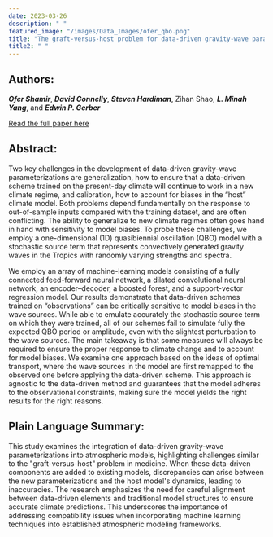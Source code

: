 ```yaml
---
date: 2023-03-26
description: " "
featured_image: "/images/Data_Images/ofer_qbo.png"
title: "The graft-versus-host problem for data-driven gravity-wave parameterizations in a one-dimensional quasibiennial oscillation model"
title2: " "
---
```

## Authors:
 ***Ofer Shamir***, ***David Connelly***, ***Steven Hardiman***, Zihan Shao, ***L. Minah Yang***, and ***Edwin P. Gerber***

[Read the full paper here](https://doi.org/10.1002/qj.4707)
## Abstract:
Two key challenges in the development of data-driven gravity-wave parameterizations are generalization, how to ensure that a data-driven scheme trained on the present-day climate will continue to work in a new climate regime, and calibration, how to account for biases in the “host” climate model. Both problems depend fundamentally on the response to out-of-sample inputs compared with the training dataset, and are often conflicting. The ability to generalize to new climate regimes often goes hand in hand with sensitivity to model biases. To probe these challenges, we employ a one-dimensional (1D) quasibiennial oscillation (QBO) model with a stochastic source term that represents convectively generated gravity waves in the Tropics with randomly varying strengths and spectra.
<!--more-->
We employ an array of machine-learning models consisting of a fully connected feed-forward neural network, a dilated convolutional neural network, an encoder–decoder, a boosted forest, and a support-vector regression model. Our results demonstrate that data-driven schemes trained on “observations” can be critically sensitive to model biases in the wave sources. While able to emulate accurately the stochastic source term on which they were trained, all of our schemes fail to simulate fully the expected QBO period or amplitude, even with the slightest perturbation to the wave sources. The main takeaway is that some measures will always be required to ensure the proper response to climate change and to account for model biases. We examine one approach based on the ideas of optimal transport, where the wave sources in the model are first remapped to the observed one before applying the data-driven scheme. This approach is agnostic to the data-driven method and guarantees that the model adheres to the observational constraints, making sure the model yields the right results for the right reasons.

## Plain Language Summary:
This study examines the integration of data-driven gravity-wave parameterizations into atmospheric models, highlighting challenges similar to the "graft-versus-host" problem in medicine. When these data-driven components are added to existing models, discrepancies can arise between the new parameterizations and the host model's dynamics, leading to inaccuracies. The research emphasizes the need for careful alignment between data-driven elements and traditional model structures to ensure accurate climate predictions. This underscores the importance of addressing compatibility issues when incorporating machine learning techniques into established atmospheric modeling frameworks. 
